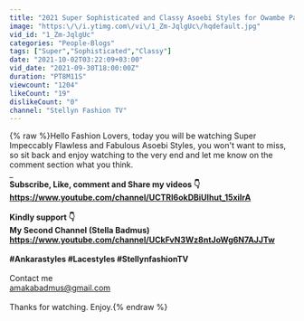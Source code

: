 ```yaml
---
title: "2021 Super Sophisticated and Classy Asoebi Styles for Owambe Party for Stylish Women"
image: "https:\/\/i.ytimg.com\/vi\/1_Zm-JqlgUc\/hqdefault.jpg"
vid_id: "1_Zm-JqlgUc"
categories: "People-Blogs"
tags: ["Super","Sophisticated","Classy"]
date: "2021-10-02T03:22:09+03:00"
vid_date: "2021-09-30T18:00:00Z"
duration: "PT8M11S"
viewcount: "1204"
likeCount: "19"
dislikeCount: "0"
channel: "Stellyn Fashion TV"
---
```

{% raw %}Hello Fashion Lovers, today you will be watching Super Impeccably Flawless and Fabulous Asoebi Styles, you won't want to miss, so sit back and enjoy watching to the very end and let me know on the comment section what you think.<br />___________________________________________________________________________<br />Subscribe, Like, comment and Share my videos 👇<br /><a rel="nofollow" target="blank" href="https://www.youtube.com/channel/UCTRl6okDBiUIhut_15xiIrA">https://www.youtube.com/channel/UCTRl6okDBiUIhut_15xiIrA</a><br /><br />Kindly support 👇<br />My Second Channel (Stella Badmus)<br /><a rel="nofollow" target="blank" href="https://www.youtube.com/channel/UCkFvN3Wz8ntJoWg6N7AJJTw">https://www.youtube.com/channel/UCkFvN3Wz8ntJoWg6N7AJJTw</a><br /><br />#Ankarastyles #Lacestyles #StellynfashionTV<br />__________________________________________________________________________<br />Contact me<br />amakabadmus@gmail.com<br /><br />Thanks for watching. Enjoy.{% endraw %}
